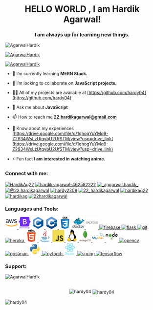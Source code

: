 <h1 align="center">HELLO WORLD , I am Hardik Agarwal!</h1>
<h3 align="center">I am always up for learning new things.</h3>

<p align="left"> <img src="https://komarev.com/ghpvc/?username=hardy04&label=Profile%20views&color=0e75b6&style=flat" alt="AgarwalHardik" /> </p>

<p align="left"> <a href="https://github.com/ryo-ma/github-profile-trophy"><img src="https://github-profile-trophy.vercel.app/?username=hardy04" alt="AgarwalHardik" /></a> </p>

<p align="left"> <a href="https://x.com/HardikAg22" target="blank"><img src="https://img.shields.io/twitter/follow/HardikAg22?logo=twitter&style=for-the-badge" alt="AgarwalHardik" /></a> </p>

- 🌱 I’m currently learning **MERN Stack.**

- 👯 I’m looking to collaborate on **JavaScript projects.**

- 👨‍💻 All of my projects are available at [https://github.com/hardy04](https://github.com/hardy04)

- 💬 Ask me about **JavaScript**

- 📫 How to reach me **22.hardikagarwal@gmail.com**

- 📄 Know about my experiences [https://drive.google.com/file/d/1qhogYuYMq9-Z2934WsLzUtqvbU2UfSTM/view?usp=drive_link](https://drive.google.com/file/d/1qhogYuYMq9-Z2934WsLzUtqvbU2UfSTM/view?usp=drive_link)

- ⚡ Fun fact **I am interested in watching anime.**

<h3 align="left">Connect with me:</h3>
<p align="left">
<a href="https://x.com/HardikAg22" target="blank"><img align="center" src="https://raw.githubusercontent.com/rahuldkjain/github-profile-readme-generator/master/src/images/icons/Social/twitter.svg" alt="HardikAg22" height="30" width="40" /></a>
<a href="https://www.linkedin.com/in/hardik-agarwal-462582222" target="blank"><img align="center" src="https://raw.githubusercontent.com/rahuldkjain/github-profile-readme-generator/master/src/images/icons/Social/linked-in-alt.svg" alt="hardik-agarwal-462582222" height="30" width="40" /></a>
<a href="https://instagram.com/_aggarwal.hardik_" target="blank"><img align="center" src="https://raw.githubusercontent.com/rahuldkjain/github-profile-readme-generator/master/src/images/icons/Social/instagram.svg" alt="_aggarwal.hardik_" height="30" width="40" /></a>
<a href="https://medium.com/@22.hardikagarwal" target="blank"><img align="center" src="https://raw.githubusercontent.com/rahuldkjain/github-profile-readme-generator/master/src/images/icons/Social/medium.svg" alt="@22.hardikagarwal" height="30" width="40" /></a>
<a href="https://www.codechef.com/users/hardy2208" target="blank"><img align="center" src="https://cdn.jsdelivr.net/npm/simple-icons@3.1.0/icons/codechef.svg" alt="hardy2208" height="30" width="40" /></a>
<a href="[https://www.hackerrank.com/sejal22](https://www.hackerrank.com/profile/22_HARDIKAGARWAL)" target="blank"><img align="center" src="https://raw.githubusercontent.com/rahuldkjain/github-profile-readme-generator/master/src/images/icons/Social/hackerrank.svg" alt="22_hardikagarwal" height="30" width="40" /></a>
<a href="https://codeforces.com/profile/hardikag22" target="blank"><img align="center" src="https://raw.githubusercontent.com/rahuldkjain/github-profile-readme-generator/master/src/images/icons/Social/codeforces.svg" alt="hardikag22" height="30" width="40" /></a>
<a href="https://www.leetcode.com/hardikag" target="blank"><img align="center" src="https://raw.githubusercontent.com/rahuldkjain/github-profile-readme-generator/master/src/images/icons/Social/leet-code.svg" alt="hardikag" height="30" width="40" /></a>
<a href="https://auth.geeksforgeeks.org/user/22hardikagarwal" target="blank"><img align="center" src="https://raw.githubusercontent.com/rahuldkjain/github-profile-readme-generator/master/src/images/icons/Social/geeks-for-geeks.svg" alt="22hardikagarwal" height="30" width="40" /></a>
</p>

<h3 align="left">Languages and Tools:</h3>
<p align="left"> <a href="https://aws.amazon.com" target="_blank" rel="noreferrer"> <img src="https://raw.githubusercontent.com/devicons/devicon/master/icons/amazonwebservices/amazonwebservices-original-wordmark.svg" alt="aws" width="40" height="40"/> </a> <a href="https://getbootstrap.com" target="_blank" rel="noreferrer"> <img src="https://raw.githubusercontent.com/devicons/devicon/master/icons/bootstrap/bootstrap-plain-wordmark.svg" alt="bootstrap" width="40" height="40"/> </a> <a href="https://www.cprogramming.com/" target="_blank" rel="noreferrer"> <img src="https://raw.githubusercontent.com/devicons/devicon/master/icons/c/c-original.svg" alt="c" width="40" height="40"/> </a> <a href="https://www.w3schools.com/cpp/" target="_blank" rel="noreferrer"> <img src="https://raw.githubusercontent.com/devicons/devicon/master/icons/cplusplus/cplusplus-original.svg" alt="cplusplus" width="40" height="40"/> </a> <a href="https://www.w3schools.com/css/" target="_blank" rel="noreferrer"> <img src="https://raw.githubusercontent.com/devicons/devicon/master/icons/css3/css3-original-wordmark.svg" alt="css3" width="40" height="40"/> </a> <a href="https://www.docker.com/" target="_blank" rel="noreferrer"> <img src="https://raw.githubusercontent.com/devicons/devicon/master/icons/docker/docker-original-wordmark.svg" alt="docker" width="40" height="40"/> </a> <a href="https://expressjs.com" target="_blank" rel="noreferrer"> <img src="https://raw.githubusercontent.com/devicons/devicon/master/icons/express/express-original-wordmark.svg" alt="express" width="40" height="40"/> </a> <a href="https://firebase.google.com/" target="_blank" rel="noreferrer"> <img src="https://www.vectorlogo.zone/logos/firebase/firebase-icon.svg" alt="firebase" width="40" height="40"/> </a> <a href="https://flask.palletsprojects.com/" target="_blank" rel="noreferrer"> <img src="https://www.vectorlogo.zone/logos/pocoo_flask/pocoo_flask-icon.svg" alt="flask" width="40" height="40"/> </a> <a href="https://git-scm.com/" target="_blank" rel="noreferrer"> <img src="https://www.vectorlogo.zone/logos/git-scm/git-scm-icon.svg" alt="git" width="40" height="40"/> </a> <a href="https://heroku.com" target="_blank" rel="noreferrer"> <img src="https://www.vectorlogo.zone/logos/heroku/heroku-icon.svg" alt="heroku" width="40" height="40"/> </a> <a href="https://www.w3.org/html/" target="_blank" rel="noreferrer"> <img src="https://raw.githubusercontent.com/devicons/devicon/master/icons/html5/html5-original-wordmark.svg" alt="html5" width="40" height="40"/> </a> <a href="https://www.java.com" target="_blank" rel="noreferrer"> <img src="https://raw.githubusercontent.com/devicons/devicon/master/icons/java/java-original.svg" alt="java" width="40" height="40"/> </a> <a href="https://developer.mozilla.org/en-US/docs/Web/JavaScript" target="_blank" rel="noreferrer"> <img src="https://raw.githubusercontent.com/devicons/devicon/master/icons/javascript/javascript-original.svg" alt="javascript" width="40" height="40"/> </a> <a href="https://www.linux.org/" target="_blank" rel="noreferrer"> <img src="https://raw.githubusercontent.com/devicons/devicon/master/icons/linux/linux-original.svg" alt="linux" width="40" height="40"/> </a> <a href="https://www.mongodb.com/" target="_blank" rel="noreferrer"> <img src="https://raw.githubusercontent.com/devicons/devicon/master/icons/mongodb/mongodb-original-wordmark.svg" alt="mongodb" width="40" height="40"/> </a> <a href="https://www.mysql.com/" target="_blank" rel="noreferrer"> <img src="https://raw.githubusercontent.com/devicons/devicon/master/icons/mysql/mysql-original-wordmark.svg" alt="mysql" width="40" height="40"/> </a> <a href="https://nodejs.org" target="_blank" rel="noreferrer"> <img src="https://raw.githubusercontent.com/devicons/devicon/master/icons/nodejs/nodejs-original-wordmark.svg" alt="nodejs" width="40" height="40"/> </a> <a href="https://opencv.org/" target="_blank" rel="noreferrer"> <img src="https://www.vectorlogo.zone/logos/opencv/opencv-icon.svg" alt="opencv" width="40" height="40"/> </a> <a href="https://postman.com" target="_blank" rel="noreferrer"> <img src="https://www.vectorlogo.zone/logos/getpostman/getpostman-icon.svg" alt="postman" width="40" height="40"/> </a> <a href="https://www.python.org" target="_blank" rel="noreferrer"> <img src="https://raw.githubusercontent.com/devicons/devicon/master/icons/python/python-original.svg" alt="python" width="40" height="40"/> </a> <a href="https://pytorch.org/" target="_blank" rel="noreferrer"> <img src="https://www.vectorlogo.zone/logos/pytorch/pytorch-icon.svg" alt="pytorch" width="40" height="40"/> </a> <a href="https://reactjs.org/" target="_blank" rel="noreferrer"> <img src="https://raw.githubusercontent.com/devicons/devicon/master/icons/react/react-original-wordmark.svg" alt="react" width="40" height="40"/> </a> <a href="https://spring.io/" target="_blank" rel="noreferrer"> <img src="https://www.vectorlogo.zone/logos/springio/springio-icon.svg" alt="spring" width="40" height="40"/> </a> <a href="https://www.tensorflow.org" target="_blank" rel="noreferrer"> <img src="https://www.vectorlogo.zone/logos/tensorflow/tensorflow-icon.svg" alt="tensorflow" width="40" height="40"/> </a> </p>

<h3 align="left">Support:</h3>
<p><a href="https://www.buymeacoffee.com/agarwalhardik"> <img align="left" src="https://cdn.buymeacoffee.com/buttons/v2/default-yellow.png" height="50" width="210" alt="AgarwalHardik" /></a></p><br><br>

<p><img align="left" src="https://github-readme-stats.vercel.app/api/top-langs?username=hardy04&show_icons=true&locale=en&layout=compact" alt="hardy04" /></p>

<p>&nbsp;<img align="center" src="https://github-readme-stats.vercel.app/api?username=hardy04&show_icons=true&locale=en" alt="hardy04" /></p>

<p><img align="center" src="https://github-readme-streak-stats.herokuapp.com/?user=hardy04&" alt="hardy04" /></p>
